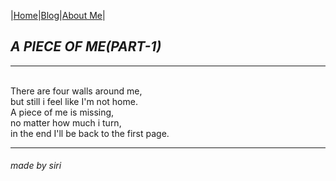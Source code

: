 |[Home](README.md)|[Blog](Blog.md)|[About Me](about.md)|

## _A PIECE OF ME(PART-1)_ 
---
<br/>There are four walls around me,
<br/>but still i feel like I'm not home.
<br/>A piece of me is missing, 
<br/>no matter how much i turn,
<br/>in the end I'll be back to the first page.
<br>

---
###### made by siri

